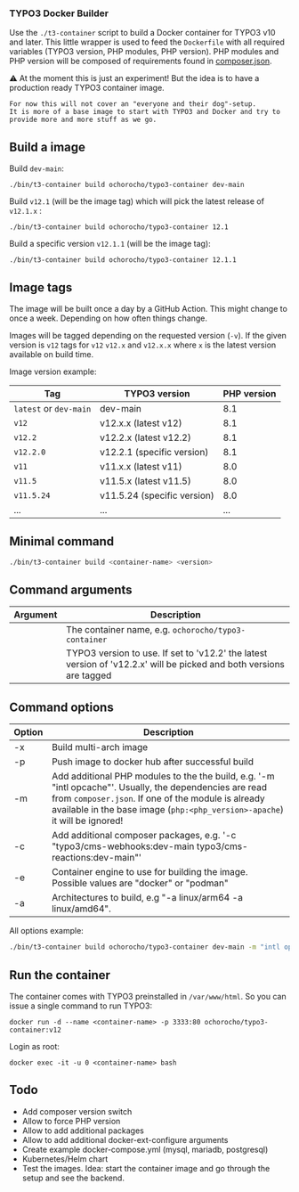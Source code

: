 ### TYPO3 Docker Builder

Use the `./t3-container` script to build a Docker container for TYPO3 v10 and later.
This little wrapper is used to feed the `Dockerfile` with all required
variables (TYPO3 version, PHP modules, PHP version). PHP modules and PHP version will
be composed of requirements found in [composer.json](https://raw.githubusercontent.com/TYPO3/typo3/main/composer.json). 

:warning: At the moment this is just an experiment! But the idea is to have a production ready TYPO3 container image.

    For now this will not cover an "everyone and their dog"-setup.
    It is more of a base image to start with TYPO3 and Docker and try to
    provide more and more stuff as we go.

## Build a image

Build `dev-main`:
```
./bin/t3-container build ochorocho/typo3-container dev-main
```

Build `v12.1` (will be the image tag) which will pick the latest release of `v12.1.x` :
```
./bin/t3-container build ochorocho/typo3-container 12.1
```

Build a specific version `v12.1.1` (will be the image tag):
```
./bin/t3-container build ochorocho/typo3-container 12.1.1
```

## Image tags

The image will be built once a day by a GitHub Action. This might change to once a week.
Depending on how often things change.

Images will be tagged depending on the requested version (`-v`).
If the given version is `v12` tags for `v12` `v12.x` and `v12.x.x` where `x` is the latest version available on build time.

Image version example:

| Tag                    | TYPO3 version               | PHP version |
|------------------------|-----------------------------|-------------|
| `latest` or `dev-main` | dev-main                    | 8.1         |
| `v12`                  | v12.x.x (latest v12)        | 8.1         |
| `v12.2`                | v12.2.x (latest v12.2)      | 8.1         |
| `v12.2.0`              | v12.2.1 (specific version)  | 8.1         |
| `v11`                  | v11.x.x (latest v11)        | 8.0         |
| `v11.5`                | v11.5.x (latest v11.5)      | 8.0         |
| `v11.5.24`             | v11.5.24 (specific version) | 8.0         |
| ...                    | ...                         | ...         |


## Minimal command

```bash
./bin/t3-container build <container-name> <version>
````

## Command arguments

| Argument         | Description                                                                                                         |
|------------------|---------------------------------------------------------------------------------------------------------------------|
| <container-name> | The container name, e.g. `ochorocho/typo3-container`                                                                |
| <version>        | TYPO3 version to use. If set to 'v12.2' the latest version of 'v12.2.x' will be picked and both versions are tagged |


## Command options

| Option | Description                                                                                                                                                                                                                                  |
|--------|----------------------------------------------------------------------------------------------------------------------------------------------------------------------------------------------------------------------------------------------|
| -x     | Build multi-arch image                                                                                                                                                                                                                       |
| -p     | Push image to docker hub after successful build                                                                                                                                                                                              |
| -m     | Add additional PHP modules to the the build, e.g. '-m "intl opcache"'. Usually, the dependencies are read from `composer.json`. If one of the module is already available in the base image (`php:<php_version>-apache`) it will be ignored! |
| -c     | Add additional composer packages, e.g. '-c "typo3/cms-webhooks:dev-main typo3/cms-reactions:dev-main"'                                                                                                                                       |
| -e     | Container engine to use for building the image. Possible values are "docker" or "podman"                                                                                                                                                     |
| -a     | Architectures to build, e.g "-a linux/arm64 -a linux/amd64".                                                                                                                                                                                 |

All options example:

```bash
./bin/t3-container build ochorocho/typo3-container dev-main -m "intl opcache" -e podman -a linux/arm64 -c "typo3/cms-webhooks:dev-main typo3/cms-reactions:dev-main" -x -p
```

## Run the container

The container comes with TYPO3 preinstalled in `/var/www/html`. So you can issue a single command to run TYPO3:

```
docker run -d --name <container-name> -p 3333:80 ochorocho/typo3-container:v12
```

Login as root:

```
docker exec -it -u 0 <container-name> bash
```

## Todo

  * Add composer version switch
  * Allow to force PHP version
  * Allow to add additional packages
  * Allow to add additional docker-ext-configure arguments
  * Create example docker-compose.yml (mysql, mariadb, postgresql)
  * Kubernetes/Helm chart
  * Test the images. Idea: start the container image and go through the setup and see the backend.
